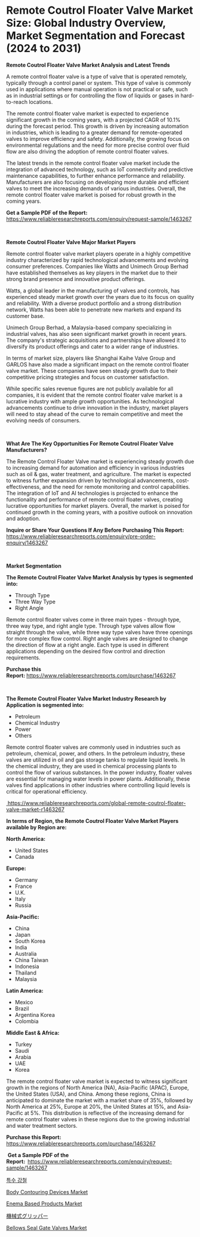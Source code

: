 <p><h1>Remote Coutrol Floater Valve Market Size: Global Industry Overview, Market Segmentation and Forecast (2024 to 2031)</h1></p><p><strong>Remote Coutrol Floater Valve Market Analysis and Latest Trends</strong></p>
<p><p>A remote control floater valve is a type of valve that is operated remotely, typically through a control panel or system. This type of valve is commonly used in applications where manual operation is not practical or safe, such as in industrial settings or for controlling the flow of liquids or gases in hard-to-reach locations.</p><p>The remote control floater valve market is expected to experience significant growth in the coming years, with a projected CAGR of 10.1% during the forecast period. This growth is driven by increasing automation in industries, which is leading to a greater demand for remote-operated valves to improve efficiency and safety. Additionally, the growing focus on environmental regulations and the need for more precise control over fluid flow are also driving the adoption of remote control floater valves.</p><p>The latest trends in the remote control floater valve market include the integration of advanced technology, such as IoT connectivity and predictive maintenance capabilities, to further enhance performance and reliability. Manufacturers are also focusing on developing more durable and efficient valves to meet the increasing demands of various industries. Overall, the remote control floater valve market is poised for robust growth in the coming years.</p></p>
<p><strong>Get a Sample PDF of the Report:&nbsp;</strong> <a href="https://www.reliableresearchreports.com/enquiry/request-sample/1463267">https://www.reliableresearchreports.com/enquiry/request-sample/1463267</a></p>
<p>&nbsp;</p>
<p><strong>Remote Coutrol Floater Valve Major Market Players</strong></p>
<p><p>Remote control floater valve market players operate in a highly competitive industry characterized by rapid technological advancements and evolving consumer preferences. Companies like Watts and Unimech Group Berhad have established themselves as key players in the market due to their strong brand presence and innovative product offerings.</p><p>Watts, a global leader in the manufacturing of valves and controls, has experienced steady market growth over the years due to its focus on quality and reliability. With a diverse product portfolio and a strong distribution network, Watts has been able to penetrate new markets and expand its customer base.</p><p>Unimech Group Berhad, a Malaysia-based company specializing in industrial valves, has also seen significant market growth in recent years. The company's strategic acquisitions and partnerships have allowed it to diversify its product offerings and cater to a wider range of industries.</p><p>In terms of market size, players like Shanghai Kaihe Valve Group and GARLOS have also made a significant impact on the remote control floater valve market. These companies have seen steady growth due to their competitive pricing strategies and focus on customer satisfaction.</p><p>While specific sales revenue figures are not publicly available for all companies, it is evident that the remote control floater valve market is a lucrative industry with ample growth opportunities. As technological advancements continue to drive innovation in the industry, market players will need to stay ahead of the curve to remain competitive and meet the evolving needs of consumers.</p></p>
<p>&nbsp;</p>
<p><strong>What Are The Key Opportunities For Remote Coutrol Floater Valve Manufacturers?</strong></p>
<p><p>The Remote Control Floater Valve market is experiencing steady growth due to increasing demand for automation and efficiency in various industries such as oil & gas, water treatment, and agriculture. The market is expected to witness further expansion driven by technological advancements, cost-effectiveness, and the need for remote monitoring and control capabilities. The integration of IoT and AI technologies is projected to enhance the functionality and performance of remote control floater valves, creating lucrative opportunities for market players. Overall, the market is poised for continued growth in the coming years, with a positive outlook on innovation and adoption.</p></p>
<p><strong>Inquire or Share Your Questions If Any Before Purchasing This Report:</strong> <a href="https://www.reliableresearchreports.com/enquiry/pre-order-enquiry/1463267">https://www.reliableresearchreports.com/enquiry/pre-order-enquiry/1463267</a></p>
<p>&nbsp;</p>
<p><strong>Market Segmentation</strong></p>
<p><strong>The Remote Coutrol Floater Valve Market Analysis by types is segmented into:</strong></p>
<p><ul><li>Through Type</li><li>Three Way Type</li><li>Right Angle</li></ul></p>
<p><p>Remote control floater valves come in three main types - through type, three way type, and right angle type. Through type valves allow flow straight through the valve, while three way type valves have three openings for more complex flow control. Right angle valves are designed to change the direction of flow at a right angle. Each type is used in different applications depending on the desired flow control and direction requirements.</p></p>
<p><strong>Purchase this Report:&nbsp;</strong><a href="https://www.reliableresearchreports.com/purchase/1463267">https://www.reliableresearchreports.com/purchase/1463267</a></p>
<p>&nbsp;</p>
<p><strong>The Remote Coutrol Floater Valve Market Industry Research by Application is segmented into:</strong></p>
<p><ul><li>Petroleum</li><li>Chemical Industry</li><li>Power</li><li>Others</li></ul></p>
<p><p>Remote control floater valves are commonly used in industries such as petroleum, chemical, power, and others. In the petroleum industry, these valves are utilized in oil and gas storage tanks to regulate liquid levels. In the chemical industry, they are used in chemical processing plants to control the flow of various substances. In the power industry, floater valves are essential for managing water levels in power plants. Additionally, these valves find applications in other industries where controlling liquid levels is critical for operational efficiency.</p></p>
<p><a href="https://www.reliableresearchreports.com/global-remote-coutrol-floater-valve-market-r1463267">&nbsp;https://www.reliableresearchreports.com/global-remote-coutrol-floater-valve-market-r1463267</a></p>
<p><strong>In terms of Region, the Remote Coutrol Floater Valve Market Players available by Region are:</strong></p>
<p>
    <p> <strong> North America: </strong>
        <ul>
            <li>United States</li>
            <li>Canada</li>
        </ul>
        </p> 
    <p> <strong> Europe: </strong>
        <ul>
            <li>Germany</li>
            <li>France</li>
            <li>U.K.</li>
            <li>Italy</li>
            <li>Russia</li>
        </ul>
        </p> 
    <p> <strong> Asia-Pacific: </strong>
        <ul>
            <li>China</li>
            <li>Japan</li>
            <li>South Korea</li>
            <li>India</li>
            <li>Australia</li>
            <li>China Taiwan</li>
            <li>Indonesia</li>
            <li>Thailand</li>
            <li>Malaysia</li>
        </ul>
        </p> 
    <p> <strong> Latin America: </strong>
        <ul>
            <li>Mexico</li>
            <li>Brazil</li>
            <li>Argentina Korea</li>
            <li>Colombia</li>
        </ul>
        </p> 
    <p> <strong> Middle East & Africa: </strong>
        <ul>
            <li>Turkey</li>
            <li>Saudi</li>
            <li>Arabia</li>
            <li>UAE</li>
            <li>Korea</li>
        </ul>
    </p>
    </p>
<p><p>The remote control floater valve market is expected to witness significant growth in the regions of North America (NA), Asia-Pacific (APAC), Europe, the United States (USA), and China. Among these regions, China is anticipated to dominate the market with a market share of 35%, followed by North America at 25%, Europe at 20%, the United States at 15%, and Asia-Pacific at 5%. This distribution is reflective of the increasing demand for remote control floater valves in these regions due to the growing industrial and water treatment sectors.</p></p>
<p><strong>Purchase this Report: </strong><a href="https://www.reliableresearchreports.com/purchase/1463267">https://www.reliableresearchreports.com/purchase/1463267</a></p>
<p>&nbsp;<strong>Get a Sample PDF of the Report:&nbsp;&nbsp;</strong><a href="https://www.reliableresearchreports.com/enquiry/request-sample/1463267">https://www.reliableresearchreports.com/enquiry/request-sample/1463267</a></p>
<p><strong></strong></p>
<p><p><a href="https://github.com/giancarlo642004/Market-Research-Report-List-1/blob/main/979533938357.md">특수 강철</a></p><p><a href="https://medium.com/@jewelmohr52/body-contouring-devices-market-the-key-to-successful-business-strategy-forecast-till-2031-63734904f8d3">Body Contouring Devices Market</a></p><p><a href="https://medium.com/@kimvicki3211/analyzing-enema-based-products-market-global-industry-perspective-and-forecast-2024-to-2031-1d714abf75d4">Enema Based Products Market</a></p><p><a href="https://medium.com/@lindrup2/%E6%A9%9F%E6%A2%B0%E3%82%B0%E3%83%AA%E3%83%83%E3%83%91%E3%83%BC%E5%B8%82%E5%A0%B4%E3%81%AE%E8%AA%BF%E6%9F%BB%E5%A0%B1%E5%91%8A%E6%9B%B8-%E3%81%9D%E3%81%AE%E6%AD%B4%E5%8F%B2%E3%81%A82031%E5%B9%B4%E3%81%BE%E3%81%A7%E3%81%AE%E4%BA%88%E6%B8%AC-88b828a84ffc">機械式グリッパー</a></p><p><a href="https://github.com/okotobwrhuteie/Market-Research-Report-List-2/blob/main/bellows-seal-gate-valves-market.md">Bellows Seal Gate Valves Market</a></p></p>